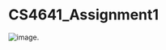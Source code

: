 # CS4641_Assignment1

![image](https://user-images.githubusercontent.com/41597923/215314970-12697cfb-530d-42ff-b718-32f2ff3b3cc5.png).
